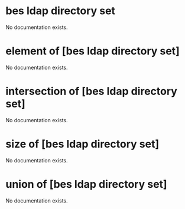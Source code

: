 # bes ldap directory set

No documentation exists.

# element of [bes ldap directory set]

No documentation exists.

# intersection of [bes ldap directory set]

No documentation exists.

# size of [bes ldap directory set]

No documentation exists.

# union of [bes ldap directory set]

No documentation exists.

